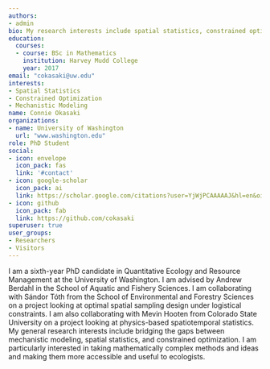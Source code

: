 ```yaml
---
authors:
- admin
bio: My research interests include spatial statistics, constrained optimization, and bringing more explicit modeling of physics and biology into these fields. My pronouns are she/her.
education:
  courses:
  - course: BSc in Mathematics
    institution: Harvey Mudd College
    year: 2017
email: "cokasaki@uw.edu"
interests:
- Spatial Statistics
- Constrained Optimization
- Mechanistic Modeling
name: Connie Okasaki
organizations:
- name: University of Washington
  url: "www.washington.edu"
role: PhD Student
social:
- icon: envelope
  icon_pack: fas
  link: '#contact'
- icon: google-scholar
  icon_pack: ai
  link: https://scholar.google.com/citations?user=YjWjPCAAAAAJ&hl=en&oi=ao
- icon: github
  icon_pack: fab
  link: https://github.com/cokasaki
superuser: true
user_groups:
- Researchers
- Visitors
---
```


I am a sixth-year PhD candidate in Quantitative Ecology and Resource Management at the University of Washington. I am advised by Andrew Berdahl in the School of Aquatic and Fishery Sciences. I am collaborating with S&aacute;ndor T&oacute;th from the School of Environmental and Forestry Sciences on a project looking at optimal spatial sampling design under logistical constraints. I am also collaborating with Mevin Hooten from Colorado State University on a project looking at physics-based spatiotemporal statistics. My general research interests include bridging the gaps between mechanistic modeling, spatial statistics, and constrained optimization. I am particularly interested in taking mathematically complex methods and ideas and making them more accessible and useful to ecologists. 
